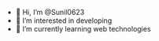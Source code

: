 - 👋 Hi, I’m @Sunil0623
- 👀 I’m interested in developing
- 🌱 I’m currently learning web technologies



<!---
Sunil0623/Sunil0623 is a ✨ special ✨ repository because its `README.md` (this file) appears on your GitHub profile.
You can click the Preview link to take a look at your changes.
--->
